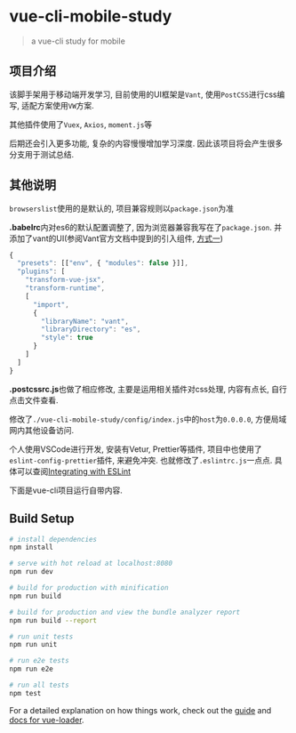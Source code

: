 # vue-cli-mobile-study

> a vue-cli study for mobile

## 项目介绍

该脚手架用于移动端开发学习, 目前使用的UI框架是`Vant`, 使用`PostCSS`进行css编写, 适配方案使用`VW`方案.

其他插件使用了`Vuex`, `Axios`, `moment.js`等

后期还会引入更多功能, 复杂的内容慢慢增加学习深度. 因此该项目将会产生很多分支用于测试总结.

## 其他说明

`browserslist`使用的是默认的, 项目兼容规则以`package.json`为准

**.babelrc**内对es6的默认配置调整了, 因为浏览器兼容我写在了`package.json`. 并添加了vant的UI(参阅Vant官方文档中提到的引入组件, [方式一](https://www.youzanyun.com/zanui/vant#/zh-CN/quickstart))

```javascript
{
  "presets": [["env", { "modules": false }]],
  "plugins": [
    "transform-vue-jsx",
    "transform-runtime",
    [
      "import",
      {
        "libraryName": "vant",
        "libraryDirectory": "es",
        "style": true
      }
    ]
  ]
}
```

**.postcssrc.js**也做了相应修改, 主要是运用相关插件对css处理, 内容有点长, 自行点击文件查看.

修改了`./vue-cli-mobile-study/config/index.js`中的`host`为`0.0.0.0`, 方便局域网内其他设备访问.

个人使用VSCode进行开发, 安装有Vetur, Prettier等插件, 项目中也使用了`eslint-config-prettier`插件, 来避免冲突. 也就修改了`.eslintrc.js`一点点. 具体可以查阅[Integrating with ESLint](https://prettier.io/docs/en/eslint.html)

下面是vue-cli项目运行自带内容.

## Build Setup

``` bash
# install dependencies
npm install

# serve with hot reload at localhost:8080
npm run dev

# build for production with minification
npm run build

# build for production and view the bundle analyzer report
npm run build --report

# run unit tests
npm run unit

# run e2e tests
npm run e2e

# run all tests
npm test
```

For a detailed explanation on how things work, check out the [guide](http://vuejs-templates.github.io/webpack/) and [docs for vue-loader](http://vuejs.github.io/vue-loader).

